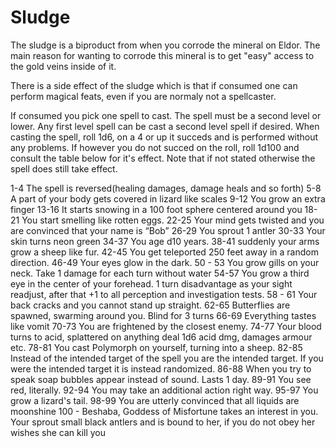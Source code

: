 # Sludge

The sludge is a biproduct from when you corrode the mineral on Eldor. The main reason for wanting to corrode this mineral is to get "easy" access to the gold veins inside of it.

There is a side effect of the sludge which is that if consumed one can perform magical feats, even if you are normaly not a spellcaster.

If consumed you pick one spell to cast. The spell must be a second level or lower. Any first level spell can be cast a second level spell if desired. When casting the spell, roll 1d6, on a 4 or up it succeds and is performed without any problems. If however you do not succed on the roll, roll 1d100 and consult the table below for it's effect. Note that if not stated otherwise the spell does still take effect.

1-4 The spell is reversed(healing damages, damage heals and so forth)
5-8 A part of your body gets covered in lizard like scales
9-12 You grow an extra finger
13-16 It starts snowing in a 100 foot sphere centered around you
18-21 You start smelling like rotten eggs.
22-25 Your mind gets twisted and you are convinced that your name is “Bob”
26-29 You sprout 1 antler
30-33 Your skin turns neon green
34-37 You age d10 years.
38-41 suddenly your arms grow a sheep like fur.
42-45 You get teleported 250 feet away in a random direction.
46-49 Your eyes glow in the dark.
50 - 53 You grow gills on your neck. Take 1 damage for each turn without water
54-57 You grow a third eye in the center of your forehead. 1 turn disadvantage as your sight readjust, after that +1 to all perception and investigation tests.
58 - 61 Your back cracks and you cannot stand up straight.
62-65 Butterflies are spawned, swarming around you. Blind for 3 turns
66-69 Everything tastes like vomit
70-73 You are frightened by the closest enemy.
74-77 Your blood turns to acid, splattered on anything deal 1d6 acid dmg, damages armour etc.
78-81 You cast Polymorph on yourself, turning into a sheep.
82-85 Instead of the intended target of the spell you are the intended target. If you were the intended target it is instead randomized.
86-88 When you try to speak soap bubbles appear instead of sound. Lasts 1 day.
89-91 You see red, literally.
92-94 You may take an additional action right way.
95-97 You grow a lizard's tail.
98-99 You are utterly convinced that all liquids are moonshine
100 - Beshaba, Goddess of Misfortune takes an interest in you. Your sprout small black antlers and is bound to her, if you do not obey her wishes she can kill you
